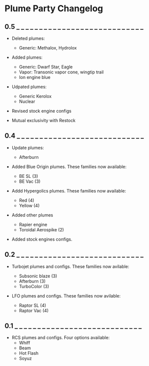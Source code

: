 # Plume Party Changelog

## 0.5 _ _ _ _ _ _ _ _ _ _ _ _ _ _ _ _ _ _ _ _ _ _ _ _ _ _ _ _ 

* Deleted plumes:
  * Generic: Methalox, Hydrolox
  
* Added plumes:
  * Generic: Dwarf Star, Eagle
  * Vapor: Transonic vapor cone, wingtip trail
  * Ion engine blue

* Udpated plumes:
  * Generic Kerolox
  * Nuclear
  
* Revised stock engine configs
* Mutual exclusivity with Restock


## 0.4 _ _ _ _ _ _ _ _ _ _ _ _ _ _ _ _ _ _ _ _ _ _ _ _ _ _ _ _ 

* Update plumes:
  * Afterburn

* Added Blue Origin plumes. These families now available:
  * BE SL (3)
  * BE Vac (3)

* Addd Hypergolics plumes. These families now available:
  * Red (4)
  * Yellow (4)

* Added other plumes
  * Rapier engine
  * Toroidal Aerospike (2)

* Added stock engines configs.


## 0.2 _ _ _ _ _ _ _ _ _ _ _ _ _ _ _ _ _ _ _ _ _ _ _ _ _ _ _ _ 

* Turbojet plumes and configs. These families now avilable:
  * Subsonic blaze (3)
  * Afterburn (3)
  * TurboColor (3)
  
* LFO plumes and configs. These families now avilable:
  * Raptor SL (4)
  * Raptor Vac (4)


## 0.1 _ _ _ _ _ _ _ _ _ _ _ _ _ _ _ _ _ _ _ _ _ _ _ _ _ _ _ _ 

* RCS plumes and configs. Four options available:
  * Whiff
  * Beam
  * Hot Flash
  * Soyuz